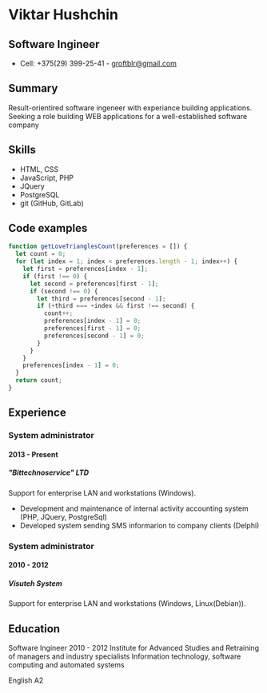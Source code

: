 # Viktar Hushchin

## Software Ingineer

- Cell: +375(29) 399-25-41 - [groftblr@gmail.com](mailto:groftblr@gmail.com)

## Summary

Result-orientired software ingeneer with experiance building applications. Seeking a role building WEB applications for a well-established software company

## Skills

- HTML, CSS
- JavaScript, PHP
- JQuery
- PostgreSQL
- git (GitHub, GitLab)

## Code examples

```javascript
function getLoveTrianglesCount(preferences = []) {
  let count = 0;
  for (let index = 1; index < preferences.length - 1; index++) {
    let first = preferences[index - 1];
    if (first !== 0) {
      let second = preferences[first - 1];
      if (second !== 0) {
        let third = preferences[second - 1];
        if (+third === +index && first !== second) {
          count++;
          preferences[index - 1] = 0;
          preferences[first - 1] = 0;
          preferences[second - 1] = 0;
        }
      }
    }
    preferences[index - 1] = 0;
  }
  return count;
}
```

## Experience

### System administrator

#### 2013 - Present

##### "Bittechnoservice" LTD

Support for enterprise LAN and workstations (Windows).

- Development and maintenance of internal activity accounting system (PHP, JQuery, PostgreSql)
- Developed system sending SMS informarion to company clients (Delphi)

### System administrator

#### 2010 - 2012

##### Visuteh System

Support for enterprise LAN and workstations (Windows, Linux(Debian)).

## Education

Software Ingineer
2010 - 2012
Institute for Advanced Studies and Retraining of managers and industry specialists
Information technology, software computing and automated systems

English A2
